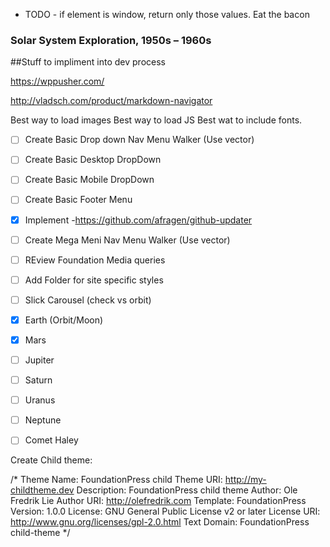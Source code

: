  * TODO - if element is window, return only those values.
Eat the bacon



### Solar System Exploration, 1950s – 1960s


##Stuff to impliment into dev process

https://wppusher.com/


http://vladsch.com/product/markdown-navigator



Best way to load images
Best way to load JS
Best wat to include fonts.


- [ ] Create Basic Drop down Nav Menu Walker (Use vector)
- [ ] Create Basic Desktop DropDown
- [ ] Create Basic Mobile DropDown
- [ ] Create Basic Footer Menu

- [X] Implement -https://github.com/afragen/github-updater

- [ ] Create Mega Meni Nav Menu Walker (Use vector)



- [ ] REview Foundation Media queries





- [ ] Add Folder for site specific styles
- [ ] Slick Carousel (check vs orbit)
- [x] Earth (Orbit/Moon)
- [x] Mars
- [ ] Jupiter
- [ ] Saturn
- [ ] Uranus
- [ ] Neptune
- [ ] Comet Haley





Create Child theme:

/*
 Theme Name:   FoundationPress child
 Theme URI:    http://my-childtheme.dev
 Description:  FoundationPress child theme
 Author:       Ole Fredrik Lie
 Author URI:   http://olefredrik.com
 Template:     FoundationPress
 Version:      1.0.0
 License:      GNU General Public License v2 or later
 License URI:  http://www.gnu.org/licenses/gpl-2.0.html
 Text Domain:  FoundationPress child-theme
*/
